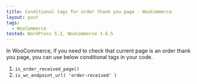 ```yaml
---
title: Conditional tags for order thank you page - WooCommerce
layout: post
tags:
  - WooCommerce
tested: WordPress 5.2, WooCommerce 3.6.5
---
```


In WooCommerce, if you need to check that current page is an order thank you page, you can  use below conditional tags in your code.

1. `is_order_received_page()`
2. `is_wc_endpoint_url( 'order-received' )`

